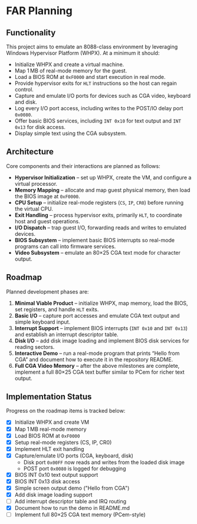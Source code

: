 # FAR Planning

## Functionality
This project aims to emulate an 8088-class environment by leveraging Windows Hypervisor Platform (WHPX). At a minimum it should:

- Initialize WHPX and create a virtual machine.
- Map 1 MB of real-mode memory for the guest.
- Load a BIOS ROM at `0xF0000` and start execution in real mode.
- Provide hypervisor exits for `HLT` instructions so the host can regain control.
- Capture and emulate I/O ports for devices such as CGA video, keyboard and disk.
- Log every I/O port access, including writes to the POST/IO delay port `0x0080`.
- Offer basic BIOS services, including `INT 0x10` for text output and `INT 0x13` for disk access.
- Display simple text using the CGA subsystem.

## Architecture
Core components and their interactions are planned as follows:

- **Hypervisor Initialization** – set up WHPX, create the VM, and configure a virtual processor.
- **Memory Mapping** – allocate and map guest physical memory, then load the BIOS image at `0xF0000`.
- **CPU Setup** – initialize real-mode registers (`CS`, `IP`, `CR0`) before running the virtual CPU.
- **Exit Handling** – process hypervisor exits, primarily `HLT`, to coordinate host and guest operations.
- **I/O Dispatch** – trap guest I/O, forwarding reads and writes to emulated devices.
- **BIOS Subsystem** – implement basic BIOS interrupts so real-mode programs can call into firmware services.
- **Video Subsystem** – emulate an 80×25 CGA text mode for character output.

## Roadmap
Planned development phases are:

1. **Minimal Viable Product** – initialize WHPX, map memory, load the BIOS, set registers, and handle `HLT` exits.
2. **Basic I/O** – capture port accesses and emulate CGA text output and simple keyboard input.
3. **Interrupt Support** – implement BIOS interrupts (`INT 0x10` and `INT 0x13`) and establish an interrupt descriptor table.
4. **Disk I/O** – add disk image loading and implement BIOS disk services for reading sectors.
5. **Interactive Demo** – run a real-mode program that prints “Hello from CGA” and document how to execute it in the repository README.
6. **Full CGA Video Memory** – after the above milestones are complete, implement a full 80×25 CGA text buffer similar to PCem for richer text output.

## Implementation Status
Progress on the roadmap items is tracked below:

- [x] Initialize WHPX and create VM
- [x] Map 1 MB real-mode memory
- [x] Load BIOS ROM at `0xF0000`
- [x] Setup real-mode registers (CS, IP, CR0)
- [x] Implement HLT exit handling
- [x] Capture/emulate I/O ports (CGA, keyboard, disk)
  - Disk port `0x00FF` now reads and writes from the loaded disk image
  - POST port `0x0080` is logged for debugging
- [x] BIOS INT 0x10 text output support
- [x] BIOS INT 0x13 disk access
- [x] Simple screen output demo ("Hello from CGA")
- [x] Add disk image loading support
- [ ] Add interrupt descriptor table and IRQ routing
- [x] Document how to run the demo in README.md
- [ ] Implement full 80×25 CGA text memory (PCem-style)
